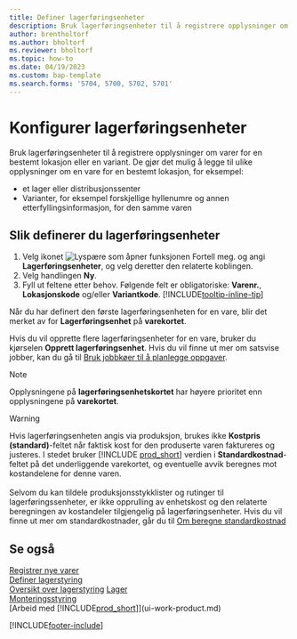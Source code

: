 ```yaml
---
title: Definer lagerføringsenheter
description: Bruk lagerføringsenheter til å registrere opplysninger om varer for en bestemt lokasjon eller en bestemt variant.
author: brentholtorf
ms.author: bholtorf
ms.reviewer: bholtorf
ms.topic: how-to
ms.date: 04/19/2023
ms.custom: bap-template
ms.search.forms: '5704, 5700, 5702, 5701'
---
```


# <a name="set-up-stockkeeping-units"></a>Konfigurer lagerføringsenheter

Bruk lagerføringsenheter til å registrere opplysninger om varer for en bestemt lokasjon eller en variant. De gjør det mulig å legge til ulike opplysninger om en vare for en bestemt lokasjon, for eksempel:

* et lager eller distribusjonssenter
* Varianter, for eksempel forskjellige hyllenumre og annen etterfyllingsinformasjon, for den samme varen  

## <a name="to-set-up-a-stockkeeping-unit"></a>Slik definerer du lagerføringsenheter

1. Velg ikonet ![Lyspære som åpner funksjonen Fortell meg.](media/ui-search/search_small.png "Fortell hva du vil gjøre") og angi **Lagerføringsenheter**, og velg deretter den relaterte koblingen.  
2. Velg handlingen **Ny**.  
3. Fyll ut feltene etter behov. Følgende felt er obligatoriske: **Varenr.**, **Lokasjonskode** og/eller **Variantkode**. [!INCLUDE[tooltip-inline-tip](includes/tooltip-inline-tip_md.md)]  

Når du har definert den første lagerføringsenheten for en vare, blir det merket av for **Lagerføringsenhet** på **varekortet**.  

Hvis du vil opprette flere lagerføringsenheter for en vare, bruker du kjørselen **Opprett lagerføringsenhet**. Hvis du vil finne ut mer om satsvise jobber, kan du gå til [Bruk jobbkøer til å planlegge oppgaver](admin-job-queues-schedule-tasks.md).  

> [!NOTE]  
> Opplysningene på **lagerføringsenhetskortet** har høyere prioritet enn opplysningene på **varekortet**.

> [!Warning]
> Hvis lagerføringsenheten angis via produksjon, brukes ikke **Kostpris (standard)**-feltet når faktisk kost for den produserte varen faktureres og justeres. I stedet bruker [!INCLUDE [prod_short](includes/prod_short.md)] verdien i **Standardkostnad**-feltet på det underliggende varekortet, og eventuelle avvik beregnes mot kostandelene for denne varen.<br><br>
> Selvom du kan tildele produksjonsstykklister og rutinger til lagerføringssenheter, er ikke opprulling av enhetskost og den relaterte beregningen av kostandeler tilgjengelig på lagerføringsenheter. Hvis du vil finne ut mer om standardkostnader, går du til [Om beregne standardkostnad](finance-about-calculating-standard-cost.md)

## <a name="see-also"></a>Se også

[Registrer nye varer](inventory-how-register-new-items.md)  
[Definer lagerstyring](warehouse-setup-warehouse.md)  
[Oversikt over lagerstyring](design-details-warehouse-management.md)
[Lager](inventory-manage-inventory.md)  
[Monteringsstyring](assembly-assemble-items.md)    
[Arbeid med [!INCLUDE[prod_short](includes/prod_short.md)]](ui-work-product.md)  

[!INCLUDE[footer-include](includes/footer-banner.md)]
